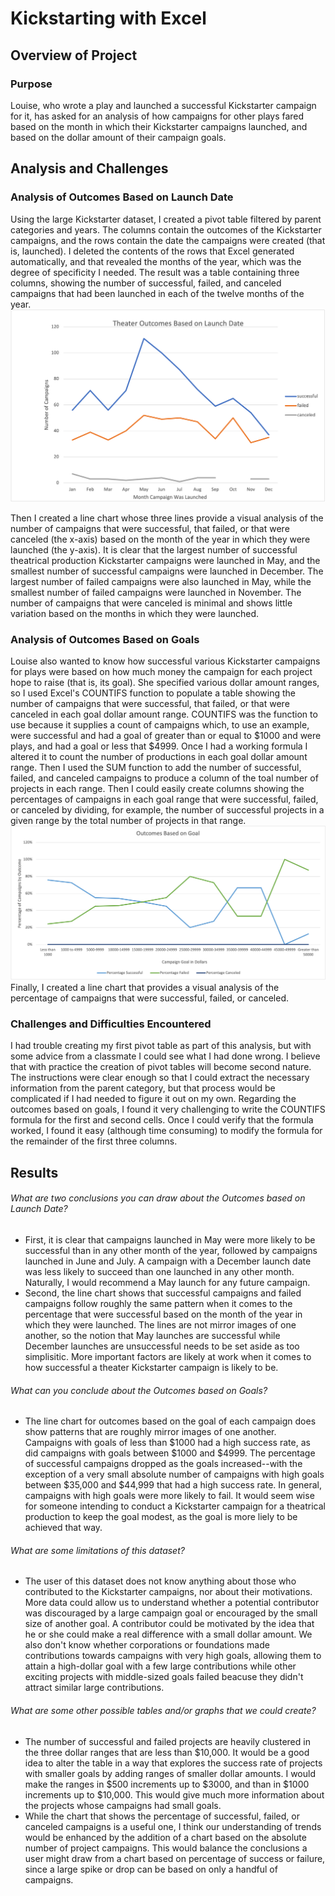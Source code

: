 # Kickstarting with Excel

## Overview of Project

### Purpose
Louise, who wrote a play and launched a successful Kickstarter campaign for it, has asked for an analysis of how campaigns for other plays fared based on the month in which their Kickstarter campaigns launched, and based on the dollar amount of their campaign goals.

## Analysis and Challenges

### Analysis of Outcomes Based on Launch Date
Using the large Kickstarter dataset, I created a pivot table filtered by parent categories and years. The columns contain the outcomes of the Kickstarter campaigns, and the rows contain the date the campaigns were created (that is, launched). I deleted the contents of the rows that Excel generated automatically, and that revealed the months of the year, which was the degree of specificity I needed. The result was a table containing three columns, showing the number of successful, failed, and canceled campaigns that had been launched in each of the twelve months of the year. 
![mypic2](https://github.com/JGGall/kickstarter-analysis/blob/main/Resources/Theater_Outcomes_vs_Launch.png)

Then I created a line chart whose three lines provide a visual analysis of the number of campaigns that were successful, that failed, or that were canceled (the x-axis) based on the month of the year in which they were launched (the y-axis). It is clear that the largest number of successful theatrical production Kickstarter campaigns were launched in May, and the smallest number of successful campaigns were launched in December. The largest number of failed campaigns were also launched in May, while the smallest number of failed campaigns were launched in November. The number of campaigns that were canceled is minimal and shows little variation based on the months in which they were launched.

### Analysis of Outcomes Based on Goals
Louise also wanted to know how successful various Kickstarter campaigns for plays were based on how much money the campaign for each project hope to raise (that is, its goal). She specified various dollar amount ranges, so I used Excel's COUNTIFS function to populate a table showing the number of campaigns that were successful, that failed, or that were canceled in each goal dollar amount range. COUNTIFS was the function to use because it supplies a count of campaigns which, to use an example, were successful and had a goal of greater than or equal to $1000 and were plays, and had a goal or less that $4999. Once I had a working formula I altered it to count the number of productions in each goal dollar amount range. Then I used the SUM function to add the number of successful, failed, and canceled campaigns to produce a column of the toal number of projects in each range. Then I could easily create columns showing the percentages of campaigns in each goal range that were successful, failed, or canceled by dividing, for example, the number of successful projects in a given range by the total number of projects in that range. 
![mypic1](https://github.com/JGGall/kickstarter-analysis/blob/main/Resources/Outcomes_vs_Goals.png)
Finally, I created a line chart that provides a visual analysis of the percentage of campaigns that were successful, failed, or canceled.

### Challenges and Difficulties Encountered
I had trouble creating my first pivot table as part of this analysis, but with some advice from a classmate I could see what I had done wrong. I believe that with practice the creation of pivot tables will become second nature. The instructions were clear enough so that I could extract the necessary information from the parent category, but that process would be complicated if I had needed to figure it out on my own. Regarding the outcomes based on goals, I found it very challenging to write the COUNTIFS formula for the first and second cells. Once I could verify that the formula worked, I found it easy (although time consuming) to modify the formula for the remainder of the first three columns.

## Results

###### What are two conclusions you can draw about the Outcomes based on Launch Date?
- First, it is clear that campaigns launched in May were more likely to be successful than in any other month of the year, followed by campaigns launched in June and July. A campaign with a December launch date was less likely to succeed than one launched in any other month. Naturally, I would recommend a May launch for any future campaign.
- Second, the line chart shows that successful campaigns and failed campaigns follow roughly the same pattern when it comes to the percentage that were successful based on the month of the year in which they were launched. The lines are not mirror images of one another, so the notion that May launches are successful while December launches are unsuccessful needs to be set aside as too simplisitic. More important factors are likely at work when it comes to how successful a theater Kickstarter campaign is likely to be.

###### What can you conclude about the Outcomes based on Goals?
- The line chart for outcomes based on the goal of each campaign does show patterns that are roughly mirror images of one another. Campaigns with goals of less than $1000 had a high success rate, as did campaigns with goals between $1000 and $4999. The percentage of successful campaigns dropped as the goals increased--with the exception of a very small absolute number of campaigns with high goals between $35,000 and $44,999 that had a high success rate. In general, campaigns with high goals were more likely to fail. It would seem wise for someone intending to conduct a Kickstarter campaign for a theatrical production to keep the goal modest, as the goal is more liely to be achieved that way.

###### What are some limitations of this dataset?
- The user of this dataset does not know anything about those who contributed to the Kickstarter campaigns, nor about their motivations. More data could allow us to understand whether a potential contributor was discouraged by a large campaign goal or encouraged by the small size of another goal. A contributor could be motivated by the idea that he or she could make a real difference with a small dollar amount. We also don't know whether corporations or foundations made contributions towards campaigns with very high goals, allowing them to attain a high-dollar goal with a few large contributions while other exciting projects with middle-sized goals failed beacuse they didn't attract similar large contributions.

###### What are some other possible tables and/or graphs that we could create?
- The number of successful and failed projects are heavily clustered in the three dollar ranges that are less than $10,000. It would be a good idea to alter the table in a way that explores the success rate of projects with smaller goals by adding ranges of smaller dollar amounts. I would make the ranges in $500 increments up to $3000, and than in $1000 increments up to $10,000. This would give much more information about the projects whose campaigns had small goals. 
- While the chart that shows the percentage of successful, failed, or canceled campaigns is a useful one, I think our understanding of trends would be enhanced by the addition of a chart based on the absolute number of project campaigns. This would balance the conclusions a user might draw from a chart based on percentage of success or failure, since a large spike or drop can be based on only a handful of campaigns.


